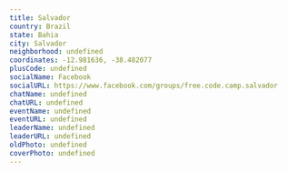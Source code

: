 ```yaml
---
title: Salvador
country: Brazil
state: Bahia
city: Salvador
neighborhood: undefined
coordinates: -12.981636, -38.482077
plusCode: undefined
socialName: Facebook
socialURL: https://www.facebook.com/groups/free.code.camp.salvador
chatName: undefined
chatURL: undefined
eventName: undefined
eventURL: undefined
leaderName: undefined
leaderURL: undefined
oldPhoto: undefined
coverPhoto: undefined
---
```

